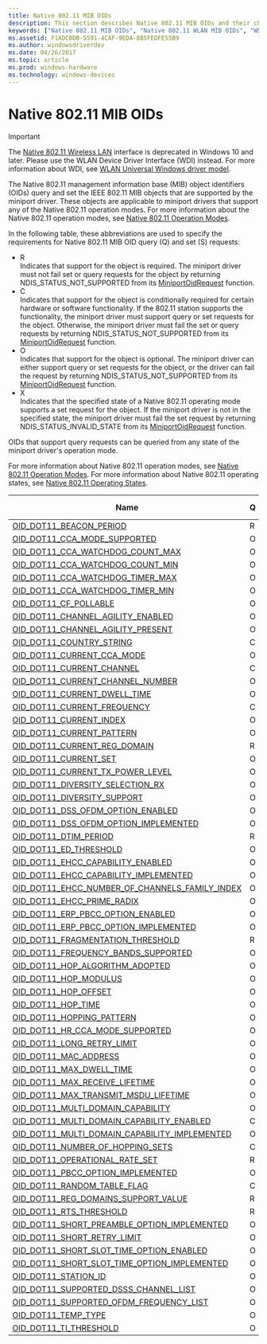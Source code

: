 ```yaml
---
title: Native 802.11 MIB OIDs
description: This section describes Native 802.11 MIB OIDs and their characteristics.
keywords: ["Native 802.11 MIB OIDs", "Native 802.11 WLAN MIB OIDs", "WDK Native 802.11 MIB OIDs", "Native 802.11 MIB object identifiers"]
ms.assetid: F1ADCBDB-5591-4CAF-9EDA-8B5FEDFE55B9
ms.author: windowsdriverdev
ms.date: 04/26/2017
ms.topic: article
ms.prod: windows-hardware
ms.technology: windows-devices
---
```


# Native 802.11 MIB OIDs

>[!IMPORTANT]
> The [Native 802.11 Wireless LAN](native-802-11-wireless-lan4.md) interface is deprecated in Windows 10 and later. Please use the WLAN Device Driver Interface (WDI) instead. For more information about WDI, see [WLAN Universal Windows driver model](wifi-universal-driver-model.md).

The Native 802.11 management information base (MIB) object identifiers (OIDs) query and set the IEEE 802.11 MIB objects that are supported by the miniport driver. These objects are applicable to miniport drivers that support any of the Native 802.11 operation modes. For more information about the Native 802.11 operation modes, see [Native 802.11 Operation Modes](native-802-11-operation-modes.md).

In the following table, these abbreviations are used to specify the requirements for Native 802.11 MIB OID query (Q) and set (S) requests:

- R   
Indicates that support for the object is required. The miniport driver must not fail set or query requests for the object by returning NDIS_STATUS_NOT_SUPPORTED from its [MiniportOidRequest](https://msdn.microsoft.com/library/windows/hardware/ff559416) function.
- C   
Indicates that support for the object is conditionally required for certain hardware or software functionality. If the 802.11 station supports the functionality, the miniport driver must support query or set requests for the object. Otherwise, the miniport driver must fail the set or query requests by returning NDIS_STATUS_NOT_SUPPORTED from its [MiniportOidRequest](https://msdn.microsoft.com/library/windows/hardware/ff559416) function.
- O   
Indicates that support for the object is optional. The miniport driver can either support query or set requests for the object, or the driver can fail the request by returning NDIS_STATUS_NOT_SUPPORTED from its [MiniportOidRequest](https://msdn.microsoft.com/library/windows/hardware/ff559416) function.
- X   
Indicates that the specified state of a Native 802.11 operating mode supports a set request for the object. If the miniport driver is not in the specified state, the miniport driver must fail the set request by returning NDIS_STATUS_INVALID_STATE from its [MiniportOidRequest](https://msdn.microsoft.com/library/windows/hardware/ff559416) function. 

OIDs that support query requests can be queried from any state of the miniport driver's operation mode.

For more information about Native 802.11 operation modes, see [Native 802.11 Operation Modes](native-802-11-operation-modes.md). For more information about Native 802.11 operating states, see [Native 802.11 Operating States](native-802-11-operating-states.md).

| Name                                                                                                                | Q | S | ExtSTA INIT | ExtSTA OP |
|---                                                                                                                  |---|---|---          |---       |
| [OID_DOT11_BEACON_PERIOD](https://msdn.microsoft.com/library/windows/hardware/ff569109)                             | R | O | X           |          |
| [OID_DOT11_CCA_MODE_SUPPORTED](https://msdn.microsoft.com/library/windows/hardware/ff569110)                        | O |   |             |          |
| [OID_DOT11_CCA_WATCHDOG_COUNT_MAX](https://msdn.microsoft.com/library/windows/hardware/ff569112)                    | O |   |             |          |
| [OID_DOT11_CCA_WATCHDOG_COUNT_MIN](https://msdn.microsoft.com/library/windows/hardware/ff569113)                    | O |   |             |          |
| [OID_DOT11_CCA_WATCHDOG_TIMER_MAX](https://msdn.microsoft.com/library/windows/hardware/ff569114)                    | O |   |             |          |
| [OID_DOT11_CCA_WATCHDOG_TIMER_MIN](https://msdn.microsoft.com/library/windows/hardware/ff569115)                    | O |   |             |          |
| [OID_DOT11_CF_POLLABLE](https://msdn.microsoft.com/library/windows/hardware/ff569116)                               | O |   |             |          |
| [OID_DOT11_CHANNEL_AGILITY_ENABLED](https://msdn.microsoft.com/library/windows/hardware/ff569117)                   | O |   |             |          |
| [OID_DOT11_CHANNEL_AGILITY_PRESENT](https://msdn.microsoft.com/library/windows/hardware/ff569118)                   | O |   |             |          |
| [OID_DOT11_COUNTRY_STRING](https://msdn.microsoft.com/library/windows/hardware/ff569123)                            | C |   | X           |          |
| [OID_DOT11_CURRENT_CCA_MODE](https://msdn.microsoft.com/library/windows/hardware/ff569126)                          | O |   |             |          |
| [OID_DOT11_CURRENT_CHANNEL](https://msdn.microsoft.com/library/windows/hardware/ff569127)                           | C | C | X           |          |
| [OID_DOT11_CURRENT_CHANNEL_NUMBER](https://msdn.microsoft.com/library/windows/hardware/ff569128)                    | O |   |             |          |
| [OID_DOT11_CURRENT_DWELL_TIME](https://msdn.microsoft.com/library/windows/hardware/ff569129)                        | O |   |             |          |
| [OID_DOT11_CURRENT_FREQUENCY](https://msdn.microsoft.com/library/windows/hardware/ff569130)                         | C | C | X           |          |
| [OID_DOT11_CURRENT_INDEX](https://msdn.microsoft.com/library/windows/hardware/ff569131)                             | O |   |             |          |
| [OID_DOT11_CURRENT_PATTERN](https://msdn.microsoft.com/library/windows/hardware/ff569134)                           | O |   |             |          |
| [OID_DOT11_CURRENT_REG_DOMAIN](https://msdn.microsoft.com/library/windows/hardware/ff569136)                        | R |   |             |          |
| [OID_DOT11_CURRENT_SET](https://msdn.microsoft.com/library/windows/hardware/ff569137)                               | O |   |             |          |
| [OID_DOT11_CURRENT_TX_POWER_LEVEL](https://msdn.microsoft.com/library/windows/hardware/ff569138)                    | O |   |             |          |
| [OID_DOT11_DIVERSITY_SELECTION_RX](https://msdn.microsoft.com/library/windows/hardware/ff569148)                    | O |   |             |          |
| [OID_DOT11_DIVERSITY_SUPPORT](https://msdn.microsoft.com/library/windows/hardware/ff569149)                         | O |   |             |          |
| [OID_DOT11_DSS_OFDM_OPTION_ENABLED](https://msdn.microsoft.com/library/windows/hardware/ff569150)                   | O |   |             |          |
| [OID_DOT11_DSS_OFDM_OPTION_IMPLEMENTED](https://msdn.microsoft.com/library/windows/hardware/ff569151)               | O |   |             |          |
| [OID_DOT11_DTIM_PERIOD](https://msdn.microsoft.com/library/windows/hardware/ff569152)                               | R | O |             |          |
| [OID_DOT11_ED_THRESHOLD](https://msdn.microsoft.com/library/windows/hardware/ff569153)                              | O |   |             |          |
| [OID_DOT11_EHCC_CAPABILITY_ENABLED](https://msdn.microsoft.com/library/windows/hardware/ff569154)                   | O |   |             |          |
| [OID_DOT11_EHCC_CAPABILITY_IMPLEMENTED](https://msdn.microsoft.com/library/windows/hardware/ff569155)               | O |   |             |          |
| [OID_DOT11_EHCC_NUMBER_OF_CHANNELS_FAMILY_INDEX](https://msdn.microsoft.com/library/windows/hardware/ff569156)      | O |   |             |          |
| [OID_DOT11_EHCC_PRIME_RADIX](https://msdn.microsoft.com/library/windows/hardware/ff569355)                          | O |   |             |          |
| [OID_DOT11_ERP_PBCC_OPTION_ENABLED](https://msdn.microsoft.com/library/windows/hardware/ff569362)                   | O |   |             |          |
| [OID_DOT11_ERP_PBCC_OPTION_IMPLEMENTED](https://msdn.microsoft.com/library/windows/hardware/ff569363)               | O |   |             |          |
| [OID_DOT11_FRAGMENTATION_THRESHOLD](https://msdn.microsoft.com/library/windows/hardware/ff569368)                   | R | R | X           |          |
| [OID_DOT11_FREQUENCY_BANDS_SUPPORTED](https://msdn.microsoft.com/library/windows/hardware/ff569369)                 | O |   |             |          |
| [OID_DOT11_HOP_ALGORITHM_ADOPTED](https://msdn.microsoft.com/library/windows/hardware/ff569373)                     | O |   |             |          |
| [OID_DOT11_HOP_MODULUS](https://msdn.microsoft.com/library/windows/hardware/ff569374)                               | O |   |             |          |
| [OID_DOT11_HOP_OFFSET](https://msdn.microsoft.com/library/windows/hardware/ff569375)                                | O |   |             |          |
| [OID_DOT11_HOP_TIME](https://msdn.microsoft.com/library/windows/hardware/ff569376)                                  | O |   |             |          |
| [OID_DOT11_HOPPING_PATTERN](https://msdn.microsoft.com/library/windows/hardware/ff569372)                           | O |   |             |          |
| [OID_DOT11_HR_CCA_MODE_SUPPORTED](https://msdn.microsoft.com/library/windows/hardware/ff569377)                     | O |   |             |          |
| [OID_DOT11_LONG_RETRY_LIMIT](https://msdn.microsoft.com/library/windows/hardware/ff569380)                          | O |   |             |          |
| [OID_DOT11_MAC_ADDRESS](https://msdn.microsoft.com/library/windows/hardware/ff569381)                               | O |   |             |          |
| [OID_DOT11_MAX_DWELL_TIME](https://msdn.microsoft.com/library/windows/hardware/ff569383)                            | O |   |             |          |
| [OID_DOT11_MAX_RECEIVE_LIFETIME](https://msdn.microsoft.com/library/windows/hardware/ff569384)                      | O |   |             |          |
| [OID_DOT11_MAX_TRANSMIT_MSDU_LIFETIME](https://msdn.microsoft.com/library/windows/hardware/ff569385)                | O |   |             |          |
| [OID_DOT11_MULTI_DOMAIN_CAPABILITY](https://msdn.microsoft.com/library/windows/hardware/ff569389)                   | O |   |             |          |
| [OID_DOT11_MULTI_DOMAIN_CAPABILITY_ENABLED](https://msdn.microsoft.com/library/windows/hardware/ff569390)           | C | C | X           |          |
| [OID_DOT11_MULTI_DOMAIN_CAPABILITY_IMPLEMENTED](https://msdn.microsoft.com/library/windows/hardware/ff569391)       | O |   |             |          |
| [OID_DOT11_NUMBER_OF_HOPPING_SETS](https://msdn.microsoft.com/library/windows/hardware/ff569394)                    | C |   |             |          |
| [OID_DOT11_OPERATIONAL_RATE_SET](https://msdn.microsoft.com/library/windows/hardware/ff569395)                      | R | R | X           |          |
| [OID_DOT11_PBCC_OPTION_IMPLEMENTED](https://msdn.microsoft.com/library/windows/hardware/ff569398)                   | O |   |             |          |
| [OID_DOT11_RANDOM_TABLE_FLAG](https://msdn.microsoft.com/library/windows/hardware/ff569406)                         | C |   |             |          |
| [OID_DOT11_REG_DOMAINS_SUPPORT_VALUE](https://msdn.microsoft.com/library/windows/hardware/ff569408)                 | R |   |             |          |
| [OID_DOT11_RTS_THRESHOLD](https://msdn.microsoft.com/library/windows/hardware/ff569411)                             | R | R | X           | X        |
| [OID_DOT11_SHORT_PREAMBLE_OPTION_IMPLEMENTED](https://msdn.microsoft.com/library/windows/hardware/ff569414)         | O |   |             |          |
| [OID_DOT11_SHORT_RETRY_LIMIT](https://msdn.microsoft.com/library/windows/hardware/ff569415)                         | O |   |             |          |
| [OID_DOT11_SHORT_SLOT_TIME_OPTION_ENABLED](https://msdn.microsoft.com/library/windows/hardware/ff569416)            | O |   |             |          |
| [OID_DOT11_SHORT_SLOT_TIME_OPTION_IMPLEMENTED](https://msdn.microsoft.com/library/windows/hardware/ff569417)        | O |   |             |          |
| [OID_DOT11_STATION_ID](https://msdn.microsoft.com/library/windows/hardware/ff569419)                                | O |   |             |          |
| [OID_DOT11_SUPPORTED_DSSS_CHANNEL_LIST](https://msdn.microsoft.com/library/windows/hardware/ff569423)               | O |   | X           | X        |
| [OID_DOT11_SUPPORTED_OFDM_FREQUENCY_LIST](https://msdn.microsoft.com/library/windows/hardware/ff569425)             | O |   | X           | X        |
| [OID_DOT11_TEMP_TYPE](https://msdn.microsoft.com/library/windows/hardware/ff569431)                                 | O |   |             |          |
| [OID_DOT11_TI_THRESHOLD](https://msdn.microsoft.com/library/windows/hardware/ff569432)                              | O |   |             |          |

